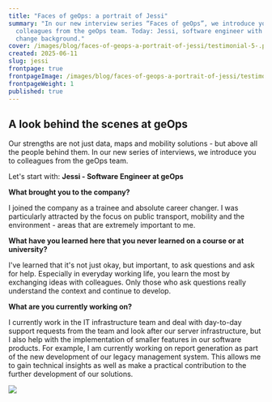 ```yaml
---
title: "Faces of geOps: a portrait of Jessi"
summary: "In our new interview series “Faces of geOps”, we introduce you to
  colleagues from the geOps team. Today: Jessi, software engineer with a career
  change background."
cover: /images/blog/faces-of-geops-a-portrait-of-jessi/testimonial-5-.png
created: 2025-06-11
slug: jessi
frontpage: true
frontpageImage: /images/blog/faces-of-geops-a-portrait-of-jessi/testimonial-5-.png
frontpageWeight: 1
published: true
---
```

## **A look behind the scenes at geOps**

Our strengths are not just data, maps and mobility solutions - but above all the people behind them. In our new series of interviews, we introduce you to colleagues from the geOps team.

Let's start with: **Jessi - Software Engineer at geOps**

**What brought you to the company?**

I joined the company as a trainee and absolute career changer. I was particularly attracted by the focus on public transport, mobility and the environment - areas that are extremely important to me.

**What have you learned here that you never learned on a course or at university?**

I've learned that it's not just okay, but important, to ask questions and ask for help. Especially in everyday working life, you learn the most by exchanging ideas with colleagues. Only those who ask questions really understand the context and continue to develop.

**What are you currently working on?**

I currently work in the IT infrastructure team and deal with day-to-day support requests from the team and look after our server infrastructure, but I also help with the implementation of smaller features in our software products. For example, I am currently working on report generation as part of the new development of our legacy management system. This allows me to gain technical insights as well as make a practical contribution to the further development of our solutions.

![](/images/blog/faces-of-geops-a-portrait-of-jessi/testimonial-4-.png)
